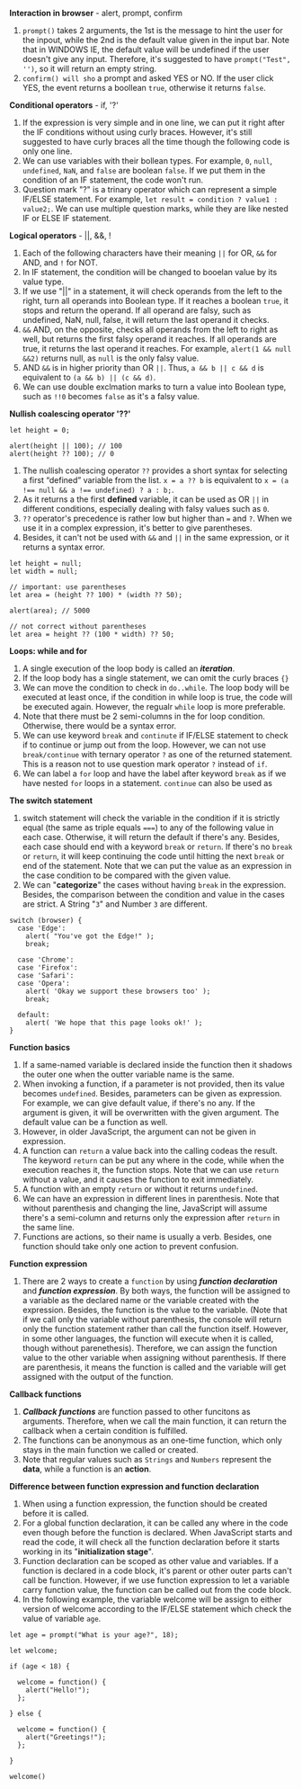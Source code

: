 **Interaction in browser** - alert, prompt, confirm 
1. `prompt()` takes 2 arguments, the 1st is the message to hint the user for the inpout, while the 2nd is the default value given in the input bar. Note that in WINDOWS IE, the default value will be undefined if the user doesn't give any input. Therefore, it's suggested to have `prompt("Test", '')`, so it will return an empty string. 
1. `confirm() will sho` a prompt and asked YES or NO. If the user click YES, the event returns a boollean `true`, otherwise it returns `false`. 

**Conditional operators** - if, '?'
1. If the expression is very simple and in one line, we can put it right after the IF conditions without using curly braces. However, it's still suggested to have curly braces all the time though the following code is only one line. 
1. We can use variables with their bollean types. For example, `0`, `null`, `undefined`, `NaN`, and `false` are boolean `false`. If we put them in the condition of an IF statement, the code won't run. 
1. Question mark "?" is a trinary operator which can represent a simple IF/ELSE statement. For example, `let result = condition ? value1 : value2;`. We can use multiple question marks, while they are like nested IF or ELSE IF statement. 

**Logical operators** - ||, &&, ! 
1. Each of the following characters have their meaning `||` for OR, `&&` for AND, and `!` for NOT. 
1. In IF statement, the condition will be changed to booelan value by its value type. 
1. If we use "||" in a statement, it will check operands from the left to the right, turn all operands into Boolean type. If it reaches a boolean `true`, it stops and return the operand. If all operand are falsy, such as undefined, NaN, null, false, it will return the last operand it checks. 
1. `&&` AND, on the opposite, checks all operands from the left to right as well, but returns the first falsy operand it reaches. If all operands are true, it returns the last operand it reaches. For example, `alert(1 && null &&2)` returns null, as `null` is the only falsy value. 
1. AND `&&` is in higher priority than OR `||`. Thus, `a && b || c && d` is equivalent to `(a && b) || (c && d)`. 
1. We can use double exclmation marks to turn a value into Boolean type, such as `!!0` becomes `false` as it's a falsy value. 

**Nullish coalescing operator '??'**
```
let height = 0;

alert(height || 100); // 100
alert(height ?? 100); // 0
```
1. The nullish coalescing operator `??` provides a short syntax for selecting a first “defined” variable from the list. `x = a ?? b` is equivalent to `x = (a !== null && a !== undefined) ? a : b;`. 
1. As it returns a the first **defined** variable, it can be used as OR `||` in different conditions, especially dealing with falsy values such as `0`. 
1. `??` operator's precedence is rather low but higher than `=` and `?`. When we use it in a complex expression, it's better to give parentheses. 
1. Besides, it can't not be used with `&&` and `||` in the same expression, or it returns a syntax error. 
```
let height = null;
let width = null;

// important: use parentheses
let area = (height ?? 100) * (width ?? 50);

alert(area); // 5000

// not correct without parentheses 
let area = height ?? (100 * width) ?? 50;
```

**Loops: while and for**
1. A single execution of the loop body is called an **_iteration_**. 
1. If the loop body has a single statement, we can omit the curly braces `{}`
1. We can move the condition to check in `do..while`. The loop body will be executed at least once, if the condition in while loop is true, the code will be executed again. However, the regualr `while` loop is more preferable. 
1. Note that there must be 2 semi-columns in the for loop condition. Otherwise, there would be a syntax error. 
1. We can use keyword `break` and `continute` if IF/ELSE statement to check if to continue or jump out from the loop. However, we can not use `break/continue` with ternary operator `?` as one of the returned statement. This is a reason not to use question mark operator `?` instead of `if`. 
1. We can label a `for` loop and have the label after keyword `break` as if we have nested `for` loops in a statement. `continue` can also be used as 

**The switch statement**
1. switch statement will check the variable in the condition if it is strictly equal (the same as triple equals `===`) to any of the following value in each case. Otherwise, it will return the default if there's any. Besides, each case should end with a keyword `break` or `return`. If there's no `break` or `return`, it will keep continuing the code until hitting the next `break` or end of the statement. Note that we can put the value as an expression in the case condition to be compared with the given value. 
1. We can "**categorize**" the cases without having `break` in the expression. Besides, the comparison between the condition and value in the cases are strict. A String "`3`" and Number `3` are different. 
```
switch (browser) {
  case 'Edge':
    alert( "You've got the Edge!" );
    break;

  case 'Chrome':
  case 'Firefox':
  case 'Safari':
  case 'Opera':
    alert( 'Okay we support these browsers too' );
    break;

  default:
    alert( 'We hope that this page looks ok!' );
}
```

**Function basics**
1. If a same-named variable is declared inside the function then it shadows the outer one when the outter variable name is the same. 
1. When invoking a function, if a parameter is not provided, then its value becomes `undefined`. Besides, parameters can be given as expression. For example, we can give default value, if there's no any. If the argument is given, it will be overwritten with the given argument. The default value can be a function as well. 
1. However, in older JavaScript, the argument can not be given in expression. 
1. A function can `return` a value back into the calling codeas the result. The keyword `return` can be put any where in the code, while when the execution reaches it, the function stops. Note that we can use `return` without a value, and it causes the function to exit immediately. 
1. A function with an empty `return` or without it returns `undefined`. 
1. We can have an expression in different lines in parenthesis. Note that without parenthesis and changing the line, JavaScript will assume there's a semi-column and returns only the expression after `return` in the same line. 
1. Functions are actions, so their name is usually a verb. Besides, one function should take only one action to prevent confusion. 

**Function expression** 
1. There are 2 ways to create a `function` by using **_function declaration_** and **_function expression_**. By both ways, the function will be assigned to a variable as the declared name or the variable created with the expression. Besides, the function is the value to the variable. (Note that if we call only the variable without parenthesis, the console will return only the function statement rather than call the function itself. However, in some other languages, the function will execute when it is called, though without parenethesis). Therefore, we can assign the function value to the other variable when assigning without parenthesis. If there are parenthesis, it means the function is called and the variable will get assigned with the output of the function. 

**Callback functions**
1. **_Callback functions_** are function passed to other funcitons as arguments. Therefore, when we call the main function, it can return the callback when a certain condition is fulfilled. 
1. The functions can be anonymous as an one-time function, which only stays in the main function we called or created. 
1. Note that regular values such as `Strings` and `Numbers` represent the **data**, while a function is an **action**. 

**Difference between function expression and function declaration**
1. When using a function expression, the function should be created before it is called.
1. For a global function declaration, it can be called any where in the code even though before the function is declared. When JavaScript starts and read the code, it will check all the function declaration before it starts working in its "**initialization stage**". 
1. Function declaration can be scoped as other value and variables. If a function is declared in a code block, it's parent or other outer parts can't call be function. However, if we use function expression to let a variable carry function value, the function can be called out from the code block. 
1. In the following example, the variable welcome will be assign to either version of welcome according to the IF/ELSE statement which check the value of variable `age`. 
```
let age = prompt("What is your age?", 18);

let welcome;

if (age < 18) {

  welcome = function() {
    alert("Hello!");
  };

} else {

  welcome = function() {
    alert("Greetings!");
  };

}

welcome()
```
